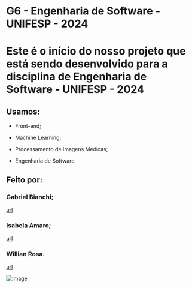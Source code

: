 # G6 - Engenharia de Software - UNIFESP - 2024

# Este é o início do nosso projeto que está sendo desenvolvido para a disciplina de Engenharia de Software - UNIFESP - 2024

<!-- Este é um comentário em Markdown
![image](https://user-images.githubusercontent.com/77756047/211304452-220fedf0-f91b-490f-8a65-a60ce860bc5c.png) -->

## Usamos:

* Front-end;

* Machine Learning;

* Processamento de Imagens Médicas;

* Engenharia de Software.

## Feito por:

### Gabriel Bianchi;

[url](https://www.linkedin.com/in/gabriel-bianchis/)

### Isabela Amaro;

[url](https://www.linkedin.com/in/isabela-amarocd/)

### Willian Rosa.

[url](https://www.linkedin.com/in/wiliam-rosa/)


![image](https://github.com/IsabelaAmaroh/G6./assets/86272548/34f7c22d-353f-4c35-9b10-218d40037504)
